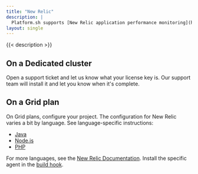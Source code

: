```yaml
---
title: "New Relic"
description: |
  Platform.sh supports [New Relic application performance monitoring](https://newrelic.com/products/application-monitoring).
layout: single
---
```


{{< description >}}

## On a Dedicated cluster

Open a support ticket and let us know what your license key is.
Our support team will install it and let you know when it's complete.

## On a Grid plan

On Grid plans, configure your project.
The configuration for New Relic varies a bit by language.
See language-specific instructions:

- [Java](./java.md)
- [Node.js](./nodejs.md)
- [PHP](./php.md)

For more languages, see the [New Relic Documentation](https://docs.newrelic.com/docs/agents/).
Install the specific agent in the [build hook](/configuration/app/hooks.md).

